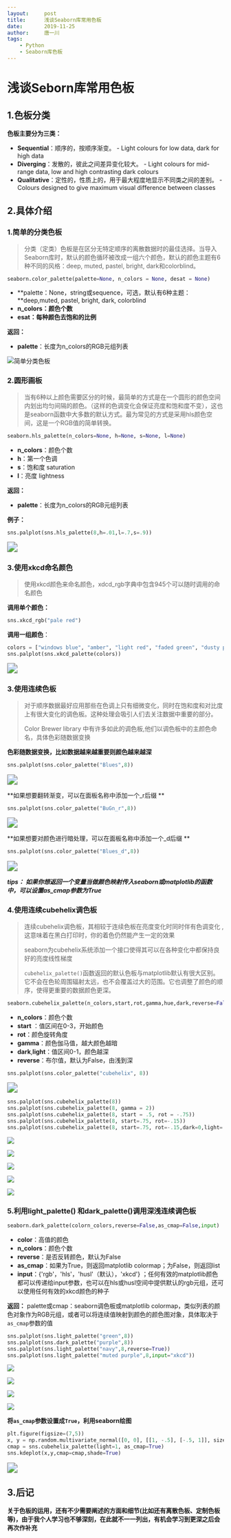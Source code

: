 ```yaml
---
layout:     post
title:      浅谈Seaborn库常用色板
date:       2019-11-25
author:     唐一川
tags:
    - Python
    - Seaborn库色板
---
```

# 浅谈Seborn库常用色板

## 1.色板分类

**色板主要分为三类：**

+  **Sequential**：顺序的，按顺序渐变。 - Light colours for low data, dark for high data 
+  **Diverging**：发散的，彼此之间差异变化较大。 - Light colours for mid-range data, low and high contrasting dark colours 
+  **Qualitative**：定性的，性质上的，用于最大程度地显示不同类之间的差别。 - Colours designed to give maximum visual difference between classes 



## 2.具体介绍

### 1.简单的分类色板

> 分类（定类）色板是在区分无特定顺序的离散数据时的最佳选择。当导入Seaborn库时，默认的颜色循环被改成一组六个颜色，默认的颜色主题有6种不同的风格：deep, muted, pastel, bright, dark和colorblind。

```python
seaborn.color_palette(palette=None, n_colors = None, desat = None)
```

+  **palette：None，string或sequence，可选，默认有6种主题：**deep,muted, pastel, bright, dark, colorblind 
+  **n_colors：颜色个数** 
+  **esat：每种颜色去饱和的比例** 

**返回：**

+  **palette**：长度为n_colors的RGB元组列表 

<img src="Blog-Share\tree\gh-pages\img\1911\03\yichuan\color_palette.png" title="简单分类色板" style="zoom:100%;" />

### 2.圆形画板

> 当有6种以上颜色需要区分的时候，最简单的方式是在一个圆形的颜色空间内划出均匀间隔的颜色。（这样的色调变化会保证亮度和饱和度不变），这也是seaborn函数中大多数的默认方式。最为常见的方式是采用hls颜色空间，这是一个RGB值的简单转换。

```python
seaborn.hls_palette(n_colors=None, h=None, s=None, l=None)
```

+  **n_colors**：颜色个数 
+  **h**：第一个色调 
+  **s**：饱和度  saturation 
+  **l**：亮度  lightness 

**返回：**

+  **palette**：长度为n_colors的RGB元组列表 

**例子：**

```python
sns.palplot(sns.hls_palette(8,h=.01,l=.7,s=.9))
```

<img src="\Blog-Share\tree\gh-pages\img\1911\03\yichuan\hls_palette.png" style="zoom:150%;" />

### 3.使用xkcd命名颜色

>  使用xkcd颜色来命名颜色，xdcd_rgb字典中包含945个可以随时调用的命名颜色 

**调用单个颜色：**

```python
sns.xkcd_rgb("pale red")
```

**调用一组颜色**：

```python
colors = ["windows blue", "amber", "light red", "faded green", "dusty purple"]
sns.palplot(sns.xkcd_palette(colors))
```

<img src="Blog-Share\tree\gh-pages\img\1911\03\yichuan\xkcd_palette.png" style="zoom:150%;" />

### 3.使用连续色板

> 对于顺序数据最好应用那些在色调上只有细微变化，同时在饱和度和对比度上有很大变化的调色板。这种处理会吸引人们去关注数据中重要的部分。
>
> Color Brewer library 中有许多如此的调色板,他们以调色板中的主颜色命名，具体色彩随数据变换

**色彩随数据变换，比如数据越来越重要则颜色越来越深**

```python
sns.palplot(sns.color_palette("Blues",8))
```

<img src="Blog-Share\tree\gh-pages\img\1911\03\yichuan\palette_Blues.png" style="zoom:150%;" />

**如果想要翻转渐变，可以在面板名称中添加一个_r后缀 **

```python
sns.palplot(sns.color_palette("BuGn_r",8))
```

<img src="Blog-Share\tree\gh-pages\img\1911\03\yichuan\palette_BuGn_r.png" style="zoom:150%;" />

**如果想要对颜色进行暗处理，可以在面板名称中添加一个_d后缀 **

```python
sns.palplot(sns.color_palette("Blues_d",8))
```

<img src="Blog-Share\tree\gh-pages\img\1911\03\yichuan\palette_Blues_d.png" style="zoom:150%;" />

***tips： 如果你想返回一个变量当做颜色映射传入seaborn或matplotlib的函数中，可以设置as_cmap参数为True***

### 4.使用连续cubehelix调色板

>  连续cubehelix调色板，其相较于连续色板在亮度变化时同时伴有色调变化 , 这意味着在黑白打印时，你的着色仍然能产生一定的效果 
>
> seaborn为cubehelix系统添加一个接口使得其可以在各种变化中都保持良好的亮度线性梯度
>
>  `cubehelix_palette()`函数返回的默认色板与matplotlib默认有很大区别。它不会在色轮周围辐射太远，也不会覆盖过大的范围。它也调整了颜色的顺序，使得更重要的数据颜色更深。 

```python
seaborn.cubehelix_palette(n_colors,start,rot,gamma,hue,dark,reverse=False,as_cmap=False)
```

+  **n_colors**：颜色个数 
+  **start** ：值区间在0-3，开始颜色 
+  **rot**：颜色旋转角度 
+  **gamma**：颜色伽马值，越大颜色越暗 
+  **dark**,**light**：值区间0-1，颜色越深 
+  **reverse**：布尔值，默认为False，由浅到深 

```python
sns.palplot(sns.color_palette("cubehelix", 8))
```

<img src="Blog-Share\tree\gh-pages\img\1911\03\yichuan\color_palette_cubehelix.png" style="zoom:150%;" />

```python
sns.palplot(sns.cubehelix_palette(8))
sns.palplot(sns.cubehelix_palette(8, gamma = 2))
sns.palplot(sns.cubehelix_palette(8, start = .5, rot = -.75))
sns.palplot(sns.cubehelix_palette(8, start=.75, rot=-.15))
sns.palplot(sns.cubehelix_palette(8, start=.75, rot=-.15,dark=0,light=.95,reverse=True))
```

<img src="Blog-Share\tree\gh-pages\img\1911\03\yichuan\cubehelix_1.png"/>

![](Blog-Share\tree\gh-pages\img\1911\03\yichuan\cubehelix_2.png)

![](Blog-Share\tree\gh-pages\img\1911\03\yichuan\cubehelix_3.png)

![](Blog-Share\tree\gh-pages\img\1911\03\yichuan\cubehelix_4.png)

![](Blog-Share\tree\gh-pages\img\1911\03\yichuan\cubehelix_5.png)

### 5.利用light_palette() 和dark_palette()调用深浅连续调色板

```python
seaborn.dark_palette(colorn_colors,reverse=False,as_cmap=False,input)
```

+  **color**：高值的颜色 
+  **n_colors**：颜色个数 
+  **reverse**：是否反转颜色，默认为False 
+  **as_cmap**：如果为True，则返回matplotlib colormap；为False，则返回list 
+  **input**：{'rgb'，'hls'，'husl'（默认），'xkcd'}  ；任何有效的matplotlib颜色都可以传递给input参数，也可以在hls或husl空间中提供默认的rgb元组，还可以使用任何有效的xkcd颜色的种子 

**返回：** palette或cmap：seaborn调色板或matplotlib colormap，类似列表的颜色对象作为RGB元组，或者可以将连续值映射到颜色的颜色图对象，具体取决于`as_cmap`参数的值  

```python
sns.palplot(sns.light_palette("green",8))
sns.palplot(sns.dark_palette("purple",8))
sns.palplot(sns.light_palette("navy",8,reverse=True))
sns.palplot(sns.light_palette("muted purple",8,input="xkcd"))
```

![](Blog-Share\tree\gh-pages\img\1911\03\yichuan\1.png)

![](Blog-Share\tree\gh-pages\img\1911\03\yichuan\2.png)

![](Blog-Share\tree\gh-pages\img\1911\03\yichuan\3.png)

![](Blog-Share\tree\gh-pages\img\1911\03\yichuan\4.png)

**将`as_cmap`参数设置成`True`，利用seaborn绘图**

```python
plt.figure(figsize=(7,5))
x, y = np.random.multivariate_normal([0, 0], [[1, -.5], [-.5, 1]], size=300).T
cmap = sns.cubehelix_palette(light=1, as_cmap=True)
sns.kdeplot(x,y,cmap=cmap,shade=True)
```

<img src="Blog-Share\tree\gh-pages\img\1911\03\yichuan\kdeplot.png" style="zoom:150%;" />

## 3.后记

**关于色板的运用，还有不少需要阐述的方面和细节(比如还有离散色板、定制色板等)，由于我个人学习也不够深刻，在此就不一一列出，有机会学习到更深之后会再次作补充**

